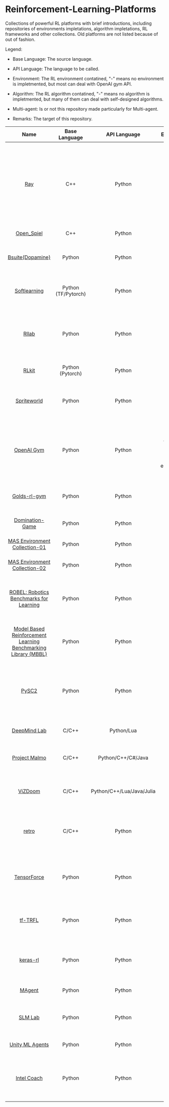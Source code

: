 # Reinforcement-Learning-Platforms
Collections of powerful RL platforms with brief introductions, including repositories of environments impletations, algorithm impletations, RL frameworks and other collections. Old platforms are not listed because of out of fashion.

Legend:

* Base Language: The source language.

* API Language: The language to be called.

* Environment: The RL environment contatined, "-" means no environment is impletmented, but most can deal with OpenAI gym API.

* Algorithm: The RL algorithm contatined, "-" means no algorithm is impletmented, but many of them can deal with self-designed algorithms.

* Multi-agent: Is or not this repository made particularly for Multi-agent.

* Remarks: The target of this repository.

| Name | Base Language | API Language | Environment | Algorithm | Multi-agent | Remarks |
| :-----: | :----: | :----: | :----: | :----: | :----: | :----: |
| [Ray](https://github.com/ray-project/ray) | C++ | Python | - | 20+ | N | RL framework for building and running distributed applications, packaged with \[Tune (Scalable Hyperparameter Tuning) / RLlib (Scalable Reinforcement Learn ) / Distributed Training\] for accelerating machine learning workloads, is **able to work for Multi-agent RL**. |
| [Open_Spiel](https://github.com/deepmind/open_spiel) | C++ | Python | 28 | 24 | Y | Mainly for Game Theory with RL (Multi-agent). |
| [Bsuite(Dopamine)](https://github.com/deepmind/bsuite) | Python | Python | - | - | N | Architecture for RL, for architecture research, comprehensive studies, visualization, algorithmic research, and instruction |
| [Softlearning](https://github.com/rail-berkeley/softlearning) | Python (TF/Pytorch) | Python | - | 5 | N | RL framework for training maximum entropy policies in continuous domains, based on Ray. |
| [Rllab](https://github.com/rll/rllab) | Python | Python | - | 8 | N | A framework for developing and evaluating reinforcement learning algorithms. It includes a wide range of continuous control tasks plus implementations of the following algorithms. |
| [RLkit](https://github.com/vitchyr/rlkit) | Python (Pytorch) | Python | - | 7 | N | RL framework and algorithms implemented in PyTorch. |
| [Spriteworld](https://github.com/deepmind/spriteworld) | Python | Python | 3 | - | N | Aims to provide as much flexibility for procedurally generating Multi-object scenes while retaining as simple an interface as possible. |
| [OpenAI Gym](https://github.com/openai/gym) | Python | Python | 22 major class, each keeps several detailed environments | 2+ | N | A toolkit for developing and comparing reinforcement learning algorithms which also contains a standardized set of environments and AIP format. This is the basis for a large number of RL environments. |
| [Golds-rl-gym](https://github.com/cjm715/mgym) | Python | Python | 1 | 2 | Y | Continous control RL algorithms and Multi-agent environments, based on OpenAI Gym API. |
| [Domination-Game](https://github.com/noio/Domination-Game) | Python | Python | 1 | - | Y | A simulation engine for a Multi-agent competitive game. |
| [MAS Environment Collection-01](https://github.com/cjm715/mgym) | Python | Python | 8 | - | Y | A collection of Multi-agent OpenAI gym environments. |
| [MAS Environment Collection-02](https://github.com/allentran/golds-rl-gym) | Python | Python | 6 | - | Y | Some Multi-agent enviroment in selected papers. |
| [ROBEL: Robotics Benchmarks for Learning](https://github.com/google-research/robel) | Python | Python | 2 | - | N | An open-source platform of cost-effective robots and associated RL environments which provides Gym-compliant API. |
| [Model Based Reinforcement Learning Benchmarking Library (MBBL)](https://github.com/WilsonWangTHU/mbbl) | Python | Python | 18 | 18+ | N | A wide collection of MBRL algorithms and propose over 18 benchmarking environments specially designed for MBRL. |
| [PySC2](https://github.com/deepmind/pysc2) | Python | Python | - | 1+ | Y |  DeepMind's Python component of the StarCraft II Learning Environment (SC2LE). It exposes Blizzard Entertainment's StarCraft II Machine Learning API as a Python RL Environment. |
| [DeepMind Lab](https://github.com/deepmind/lab) | C/C++ | Python/Lua | - | 1+ | N | A customisable 3D platform for agent-based AI research. |
| [Project Malmo](https://github.com/Microsoft/malmo) | C/C++ | Python/C++/C#/Java | - | 1+ | N | A platform for Artificial Intelligence experimentation and research built on top of Minecraft by Microsoft. |
| [ViZDoom](https://github.com/Marqt/ViZDoom) | C/C++ | Python/C++/Lua/Java/Julia | - | 1+ | N | Doom-based AI research platform for reinforcement learning from raw visual information. |
| [retro](https://github.com/openai/retro) | C/C++ | Python | - | 9+ | N | An AI platform for reinforcement learning based on video game emulators. Currently supports SNES and Sega Genesis. Compatible with OpenAI gym. |
| [TensorForce](https://github.com/reinforceio/tensorforce) | Python | Python | - | - | N | Practical deep reinforcement learning on TensorFlow with Gitter support and OpenAI Gym/Universe/DeepMind Lab integration. |
| [tf-TRFL](https://github.com/deepmind/trfl/) | Python | Python | - | - | N | A library built on top of TensorFlow that exposes several useful building blocks for implementing Reinforcement Learning agents. |
| [keras-rl](https://github.com/matthiasplappert/keras-rl) | Python | Python | - | - | N | Lots of deep reinforcement learning algorithms in Keras designed for compatibility with OpenAI. |
| [MAgent](https://github.com/geek-ai/MAgent) | Python | Python | - | - | Y | A Platform for Many-agent Reinforcement Learning. 
| [SLM Lab](https://github.com/kengz/SLM-Lab) | Python | Python | - | 16+ | N | A research framework for Deep Reinforcement Learning using Unity, OpenAI Gym, PyTorch, Tensorflow.
| [Unity ML Agents](https://github.com/Unity-Technologies/ml-agents) | Python | Python | - | 16+ | Y | Create reinforcement learning environments using the Unity Editor
| [Intel Coach](https://github.com/NervanaSystems/coach) | Python | Python | - | 9+ | N | Coach is a python reinforcement learning research framework containing implementation of many state-of-the-art algorithms.
